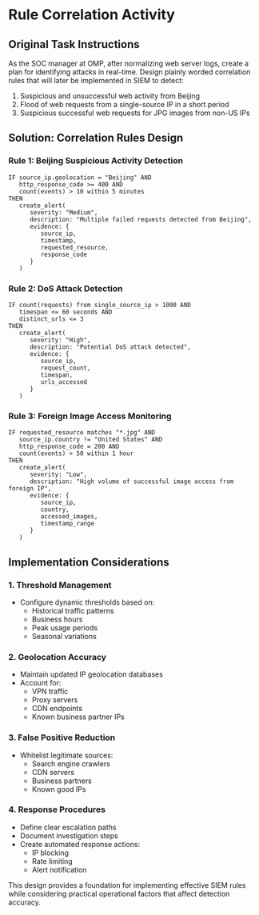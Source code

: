 # Rule Correlation Activity

## Original Task Instructions
As the SOC manager at OMP, after normalizing web server logs, create a plan for identifying attacks in real-time. Design plainly worded correlation rules that will later be implemented in SIEM to detect:

1. Suspicious and unsuccessful web activity from Beijing
2. Flood of web requests from a single-source IP in a short period
3. Suspicious successful web requests for JPG images from non-US IPs

## Solution: Correlation Rules Design

### Rule 1: Beijing Suspicious Activity Detection
```plaintext
IF source_ip.geolocation = "Beijing" AND
   http_response_code >= 400 AND
   count(events) > 10 within 5 minutes
THEN
   create_alert(
      severity: "Medium",
      description: "Multiple failed requests detected from Beijing",
      evidence: {
         source_ip,
         timestamp,
         requested_resource,
         response_code
      }
   )
```

### Rule 2: DoS Attack Detection
```plaintext
IF count(requests) from single_source_ip > 1000 AND
   timespan <= 60 seconds AND
   distinct_urls <= 3
THEN
   create_alert(
      severity: "High",
      description: "Potential DoS attack detected",
      evidence: {
         source_ip,
         request_count,
         timespan,
         urls_accessed
      }
   )
```

### Rule 3: Foreign Image Access Monitoring
```plaintext
IF requested_resource matches "*.jpg" AND
   source_ip.country != "United States" AND
   http_response_code = 200 AND
   count(events) > 50 within 1 hour
THEN
   create_alert(
      severity: "Low",
      description: "High volume of successful image access from foreign IP",
      evidence: {
         source_ip,
         country,
         accessed_images,
         timestamp_range
      }
   )
```

## Implementation Considerations

### 1. Threshold Management
- Configure dynamic thresholds based on:
  - Historical traffic patterns
  - Business hours
  - Peak usage periods
  - Seasonal variations

### 2. Geolocation Accuracy
- Maintain updated IP geolocation databases
- Account for:
  - VPN traffic
  - Proxy servers
  - CDN endpoints
  - Known business partner IPs

### 3. False Positive Reduction
- Whitelist legitimate sources:
  - Search engine crawlers
  - CDN servers
  - Business partners
  - Known good IPs

### 4. Response Procedures
- Define clear escalation paths
- Document investigation steps
- Create automated response actions:
  - IP blocking
  - Rate limiting
  - Alert notification

This design provides a foundation for implementing effective SIEM rules while considering practical operational factors that affect detection accuracy.